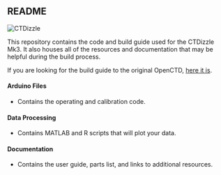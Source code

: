 ## README

![CTDizzle](https://github.com/CTDizzle/CTDizzle/blob/master/Documentation/Images/20170517_185546.jpg)


This repository contains the code and build guide used for the CTDizzle Mk3.
It also houses all of the resources and documentation that may be helpful during the build process.

If you are looking for the build guide to the original OpenCTD, [here it is](https://github.com/OceanographyforEveryone/OpenCTD).


#### Arduino Files
- Contains the operating and calibration code.

#### Data Processing
- Contains MATLAB and R scripts that will plot your data.

#### Documentation
- Contains the user guide, parts list, and links to additional resources.
